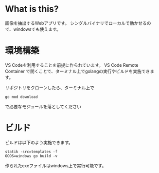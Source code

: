 # What is this?

画像を抽出するWebアプリです。
シングルバイナリでローカルで動かせるので、windowsでも使えます。

# 環境構築

VS Codeを利用することを前提に作られています。
VS Code Remote Container で開くことで、ターミナル上でgolangの実行やビルドを実施できます。

リポジトリをクローンしたら、ターミナル上で

```
go mod download
```

で必要なモジュールを落としてください

# ビルド

ビルドは以下のよう実施できます。

```
statik -src=templates -f
GOOS=windows go build -v
```
作られたexeファイルはwindows上で実行可能です。